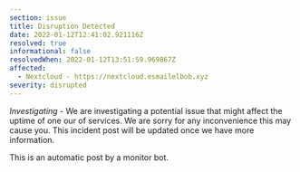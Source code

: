 ```yaml
---
section: issue
title: Disruption Detected
date: 2022-01-12T12:41:02.921116Z
resolved: true
informational: false
resolvedWhen: 2022-01-12T13:51:59.969867Z
affected:
  - Nextcloud - https://nextcloud.esmailelbob.xyz
severity: disrupted
---
```

*Investigating* - We are investigating a potential issue that might affect the uptime of one our of services. We are sorry for any inconvenience this may cause you. This incident post will be updated once we have more information.

This is an automatic post by a monitor bot.
        